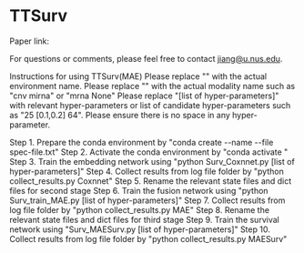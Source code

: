 # TTSurv

Paper link:

For questions or comments, please feel free to contact jiang@u.nus.edu. 

Instructions for using TTSurv(MAE)
Please replace "<env>" with the actual environment name.
Please replace "<mod>" with the actual modality name such as "cnv mirna" or "mrna None"
Please replace "[list of hyper-parameters]" with relevant hyper-parameters or list of candidate hyper-parameters such as "25 [0.1,0.2] 64". Please ensure there is no space in any hyper-parameter. 

Step 1. Prepare the conda environment by "conda create --name <env> --file spec-file.txt"
Step 2. Activate the conda environment by "conda activate <env>"
Step 3. Train the embedding network using "python Surv_Coxnnet.py <mod> [list of hyper-parameters]"
Step 4. Collect results from log file folder by "python collect_results.py Coxnnet"
Step 5. Rename the relevant state files and dict files for second stage
Step 6. Train the fusion network using "python Surv_train_MAE.py <mod> [list of hyper-parameters]"
Step 7. Collect results from log file folder by "python collect_results.py MAE"
Step 8. Rename the relevant state files and dict files for third stage
Step 9. Train the survival network using "Surv_MAESurv.py <mod> [list of hyper-parameters]"
Step 10. Collect results from log file folder by "python collect_results.py MAESurv"

